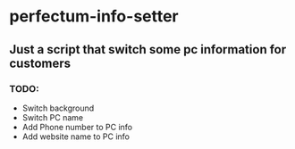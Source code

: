 # perfectum-info-setter
## Just a script that switch some pc information for customers

### TODO:
- Switch background
- Switch PC name
- Add Phone number to PC info
- Add website name to PC info
